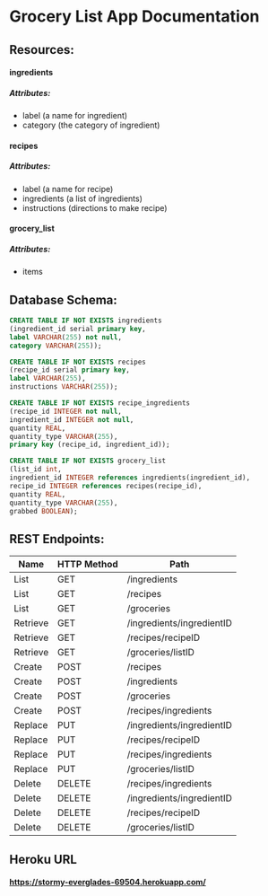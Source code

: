 # Grocery List App Documentation

## Resources:

#### ingredients
##### Attributes:
* label (a name for ingredient)
* category (the category of ingredient)

#### recipes
##### Attributes:
* label (a name for recipe)
* ingredients (a list of ingredients)
* instructions (directions to make recipe)

#### grocery_list
##### Attributes:
* items

## Database Schema:
```SQL
CREATE TABLE IF NOT EXISTS ingredients
(ingredient_id serial primary key,
label VARCHAR(255) not null,
category VARCHAR(255));

CREATE TABLE IF NOT EXISTS recipes
(recipe_id serial primary key,
label VARCHAR(255),
instructions VARCHAR(255));

CREATE TABLE IF NOT EXISTS recipe_ingredients
(recipe_id INTEGER not null,
ingredient_id INTEGER not null,
quantity REAL,
quantity_type VARCHAR(255),
primary key (recipe_id, ingredient_id));

CREATE TABLE IF NOT EXISTS grocery_list
(list_id int,
ingredient_id INTEGER references ingredients(ingredient_id),
recipe_id INTEGER references recipes(recipe_id),
quantity REAL,
quantity_type VARCHAR(255),
grabbed BOOLEAN);
```

## REST Endpoints:
Name | HTTP Method | Path
------------ | ------------- | -------------
List | GET | /ingredients
List | GET | /recipes
List | GET | /groceries
Retrieve | GET | /ingredients/ingredientID
Retrieve | GET | /recipes/recipeID
Retrieve | GET | /groceries/listID
Create | POST | /recipes
Create | POST | /ingredients
Create | POST | /groceries
Create | POST | /recipes/ingredients
Replace | PUT | /ingredients/ingredientID
Replace | PUT | /recipes/recipeID
Replace | PUT | /recipes/ingredients
Replace | PUT | /groceries/listID
Delete | DELETE | /recipes/ingredients
Delete | DELETE | /ingredients/ingredientID
Delete | DELETE | /recipes/recipeID
Delete | DELETE | /groceries/listID

## Heroku URL
#### https://stormy-everglades-69504.herokuapp.com/ 
